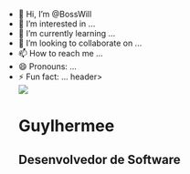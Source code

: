 - 👋 Hi, I’m @BossWill
- 👀 I’m interested in ...
- 🌱 I’m currently learning ...
- 💞️ I’m looking to collaborate on ...
- 📫 How to reach me ...
- 😄 Pronouns: ...
- ⚡ Fun fact: ...
header>
        <div class="center">
            <img src="./img/perfil.jpg"></img> 
        </div>
        <h1>Guylhermee</h1>
        <h2>Desenvolvedor de Software</h2>
    </header>
<!---
BossWill/BossWill is a ✨ special ✨ repository because its `README.md` (this file) appears on your GitHub profile.
You can click the Preview link to take a look at your changes.
--->
